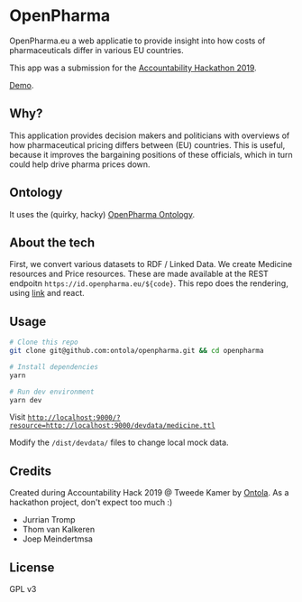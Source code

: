 # OpenPharma

OpenPharma.eu a web applicatie to provide insight into how costs of pharmaceuticals differ in various EU countries.

This app was a submission for the [Accountability Hackathon 2019](https://accountabilityhack.nl).

[Demo](https://ontola.github.io/openpharma/).

## Why?

This application provides decision makers and politicians with overviews of how pharmaceutical pricing differs between (EU) countries.
This is useful, because it improves the bargaining positions of these officials, which in turn could help drive pharma prices down.

## Ontology

It uses the (quirky, hacky) [OpenPharma Ontology](/Ontology.md).

## About the tech

First, we convert various datasets to RDF / Linked Data.
We create Medicine resources and Price resources.
These are made available at the REST endpoitn `https://id.openpharma.eu/${code}`.
This repo does the rendering, using [link](https://github.com/fletcher91/link-lib/) and react.

## Usage

```bash
# Clone this repo
git clone git@github.com:ontola/openpharma.git && cd openpharma

# Install dependencies
yarn

# Run dev environment
yarn dev
```

Visit [`http://localhost:9000/?resource=http://localhost:9000/devdata/medicine.ttl`](http://localhost:9000/?resource=http://localhost:9000/devdata/medicine.ttl)

Modify the `/dist/devdata/` files to change local mock data.

## Credits

Created during Accountability Hack 2019 @ Tweede Kamer by [Ontola](https://ontola.io).
As a hackathon project, don't expect too much :)

- Jurrian Tromp
- Thom van Kalkeren
- Joep Meindertmsa

## License

GPL v3
